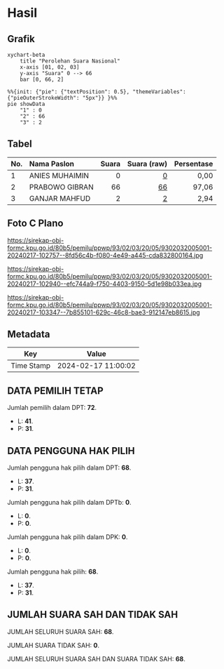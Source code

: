 # Hasil

## Grafik

```mermaid
xychart-beta
    title "Perolehan Suara Nasional"
    x-axis [01, 02, 03]
    y-axis "Suara" 0 --> 66
    bar [0, 66, 2]
```

```mermaid
%%{init: {"pie": {"textPosition": 0.5}, "themeVariables": {"pieOuterStrokeWidth": "5px"}} }%%
pie showData
    "1" : 0
    "2" : 66
    "3" : 2
```

## Tabel

| No. | Nama Paslon    | Suara | Suara (raw) | Persentase |
|:--- |:-------------- | -----:| -----------:| ----------:|
| 1   | ANIES MUHAIMIN | 0     | [0][p-1]    | 0,00       |
| 2   | PRABOWO GIBRAN | 66    | [66][p-2]   | 97,06      |
| 3   | GANJAR MAHFUD  | 2     | [2][p-3]    | 2,94       |


[p-1]: https://github.com/gigit-pemilu/pemilu-2024/blob/main/pilpres/hitung-suara/sub/93-papua-selatan/sub/02-boven-digoel/sub/03-waropko/sub/2005-inggembit/sub/001-tps/sub/paslon-1.txt
[p-2]: https://github.com/gigit-pemilu/pemilu-2024/blob/main/pilpres/hitung-suara/sub/93-papua-selatan/sub/02-boven-digoel/sub/03-waropko/sub/2005-inggembit/sub/001-tps/sub/paslon-2.txt
[p-3]: https://github.com/gigit-pemilu/pemilu-2024/blob/main/pilpres/hitung-suara/sub/93-papua-selatan/sub/02-boven-digoel/sub/03-waropko/sub/2005-inggembit/sub/001-tps/sub/paslon-3.txt

## Foto C Plano

https://sirekap-obj-formc.kpu.go.id/80b5/pemilu/ppwp/93/02/03/20/05/9302032005001-20240217-102757--8fd56c4b-f080-4e49-a445-cda832800164.jpg

https://sirekap-obj-formc.kpu.go.id/80b5/pemilu/ppwp/93/02/03/20/05/9302032005001-20240217-102940--efc744a9-f750-4403-9150-5d1e98b033ea.jpg

https://sirekap-obj-formc.kpu.go.id/80b5/pemilu/ppwp/93/02/03/20/05/9302032005001-20240217-103347--7b855101-629c-46c8-bae3-912147eb8615.jpg


## Metadata

| Key        | Value               |
| ---------- | ------------------- |
| Time Stamp | 2024-02-17 11:00:02 |


## DATA PEMILIH TETAP

Jumlah pemilih dalam DPT: **72**.
 * L: **41**.
 * P: **31**.

## DATA PENGGUNA HAK PILIH

Jumlah pengguna hak pilih dalam DPT: **68**.
 * L: **37**.
 * P: **31**.

Jumlah pengguna hak pilih dalam DPTb: **0**.
 * L: **0**.
 * P: **0**.

Jumlah pengguna hak pilih dalam DPK: **0**.
 * L: **0**.
 * P: **0**.

Jumlah pengguna hak pilih: **68**.
 * L: **37**.
 * P: **31**.

## JUMLAH SUARA SAH DAN TIDAK SAH

JUMLAH SELURUH SUARA SAH: **68**.

JUMLAH SUARA TIDAK SAH: **0**.

JUMLAH SELURUH SUARA SAH DAN SUARA TIDAK SAH: **68**.


